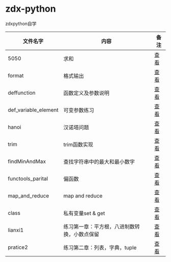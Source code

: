 # zdx-python
zdxpython自学

|文件名字|内容|备注|
|----------|----|----|
|5050|求和|[查看](https://github.com/swukihappy/zdx-python/blob/master/5050.py)|
|format|格式输出|[查看](https://github.com/swukihappy/zdx-python/blob/master/format.py)|
|deffunction|函数定义及参数说明|[查看](https://github.com/swukihappy/zdx-python/blob/master/deffunction.py)|
|def_variable_element|可变参数练习|[查看](https://github.com/swukihappy/zdx-python/blob/master/def_variable_element.py)|
|hanoi|汉诺塔问题|[查看](https://github.com/swukihappy/zdx-python/blob/master/hanoi.py)|
|trim|trim函数实现|[查看](https://github.com/swukihappy/zdx-python/blob/master/trim.py)|
|findMinAndMax|查找字符串中的最大和最小数字|[查看](https://github.com/swukihappy/zdx-python/blob/master/find_max_and_min.py)|
|functools_parital|偏函数|[查看](https://github.com/swukihappy/zdx-python/blob/master/functools_partial.py)|
|map_and_reduce|map and reduce|[查看](https://github.com/swukihappy/zdx-python/blob/master/mapAndReduce.py)|
|class|私有变量set & get |[查看](https://github.com/swukihappy/zdx-python/commit/afb3121e6973ddec842274094d9d7884e0af2106)|
|lianxi1|练习第一章：平方根，八进制数转换，小数点保留|[查看](https://github.com/swukihappy/zdx-python/commit/f8ff5014a9d8a19396659d1198cf1e483a6fe06f)|
|pratice2|练习第二章：列表，字典，tuple|[查看](https://github.com/swukihappy/zdx-python/blob/master/pratice2.py)|
